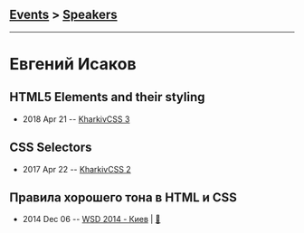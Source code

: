 ## [Events](../README.md) > [Speakers](../speakers.md)
---

# Евгений Исаков

## HTML5 Elements and their styling
- 2018 Apr 21 -- [KharkivCSS 3](https://www.youtube.com/watch?v=A92UKmIdvBw)    
## CSS Selectors
- 2017 Apr 22 -- [KharkivCSS 2](https://www.youtube.com/watch?v=o6cNYFIMOZc)    
## Правила хорошего тона в HTML и CSS
- 2014 Dec 06 -- [WSD 2014 - Киев](https://www.youtube.com/watch?v=t8Td3Oq47yE)  | [:notebook:](https://wsd.events/2014/12/06/pres/good-manners/)  
